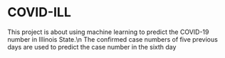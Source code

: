 # COVID-ILL
 This project is about using machine learning to predict the COVID-19 number in Illinois State.\n
 The confirmed case numbers of five previous days are used to predict the case number in the sixth day
